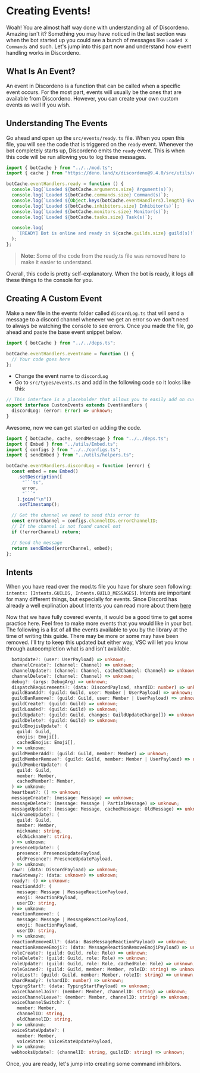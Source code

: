# Creating Events!

Woah! You are almost half way done with understanding all of Discordeno. Amazing isn't it? Something you may have noticed in the last section was when the bot started up you could see a bunch of messages like `Loaded X Commands` and such. Let's jump into this part now and understand how event handling works in Discordeno.

## What Is An Event?

An event in Discordeno is a function that can be called when a specific event occurs. For the most part, events will usually be the ones that are available from Discordeno. However, you can create your own custom events as well if you wish.

## Understanding The Events

Go ahead and open up the `src/events/ready.ts` file. When you open this file, you will see the code that is triggered on the `ready` event. Whenever the bot completely starts up, Discordeno emits the `ready` event. This is when this code will be run allowing you to log these messages.

```ts
import { botCache } from "../../mod.ts";
import { cache } from "https://deno.land/x/discordeno@9.4.0/src/utils/cache.ts";

botCache.eventHandlers.ready = function () {
  console.log(`Loaded ${botCache.arguments.size} Argument(s)`);
  console.log(`Loaded ${botCache.commands.size} Command(s)`);
  console.log(`Loaded ${Object.keys(botCache.eventHandlers).length} Event(s)`);
  console.log(`Loaded ${botCache.inhibitors.size} Inhibitor(s)`);
  console.log(`Loaded ${botCache.monitors.size} Monitor(s)`);
  console.log(`Loaded ${botCache.tasks.size} Task(s)`);

  console.log(
    `[READY] Bot is online and ready in ${cache.guilds.size} guild(s)!`,
  );
};
```

> **Note:** Some of the code from the ready.ts file was removed here to make it easier to understand.

Overall, this code is pretty self-explanatory. When the bot is ready, it logs all these things to the console for you.

## Creating A Custom Event

Make a new file in the events folder called `discordLog.ts` that will send a message to a discord channel whenever we get an error so we don't need to always be watching the console to see errors. Once you made the file, go ahead and paste the base event snippet below.

```ts
import { botCache } from "../../deps.ts";

botCache.eventHandlers.eventname = function () {
  // Your code goes here
};
```

- Change the event name to `discordLog`
- Go to `src/types/events.ts` and add in the following code so it looks like this:

```ts
// This interface is a placeholder that allows you to easily add on custom events for your need.
export interface CustomEvents extends EventHandlers {
  discordLog: (error: Error) => unknown;
}
```

Awesome, now we can get started on adding the code.

```ts
import { botCache, cache, sendMessage } from "../../deps.ts";
import { Embed } from "../utils/Embed.ts";
import { configs } from "../../configs.ts";
import { sendEmbed } from "../utils/helpers.ts";

botCache.eventHandlers.discordLog = function (error) {
  const embed = new Embed()
    .setDescription([
      "```ts",
      error,
      "```"
    ].join("\n"))
    .setTimestamp();

  // Get the channel we need to send this error to
  const errorChannel = configs.channelIDs.errorChannelID;
  // If the channel is not found cancel out
  if (!errorChannel) return;

  // Send the message
  return sendEmbed(errorChannel, embed);
};
```

## Intents

When you have read over the mod.ts file you have for shure seen following: `intents: [Intents.GUILDS, Intents.GUILD_MESSAGES]`. Intents are important for many different things, but especially for events. Since Discord has already a well explination about Intents you can read more about them [here](https://discord.com/developers/docs/topics/gateway#gateway-intents)

Now that we have fully covered events, it would be a good time to get some practice here. Feel free to make more events that you would like in your bot. The following is a list of all the events available to you by the library at the time of writing this guide. There may be more or some may have been removed. I'll try to keep this updated but either way, VSC will let you know through autocompletion what is and isn't available.

```ts
  botUpdate?: (user: UserPayload) => unknown;
  channelCreate?: (channel: Channel) => unknown;
  channelUpdate?: (channel: Channel, cachedChannel: Channel) => unknown;
  channelDelete?: (channel: Channel) => unknown;
  debug?: (args: DebugArg) => unknown;
  dispatchRequirements?: (data: DiscordPayload, shardID: number) => unknown;
  guildBanAdd?: (guild: Guild, user: Member | UserPayload) => unknown;
  guildBanRemove?: (guild: Guild, user: Member | UserPayload) => unknown;
  guildCreate?: (guild: Guild) => unknown;
  guildLoaded?: (guild: Guild) => unknown;
  guildUpdate?: (guild: Guild, changes: GuildUpdateChange[]) => unknown;
  guildDelete?: (guild: Guild) => unknown;
  guildEmojisUpdate?: (
    guild: Guild,
    emojis: Emoji[],
    cachedEmojis: Emoji[],
  ) => unknown;
  guildMemberAdd?: (guild: Guild, member: Member) => unknown;
  guildMemberRemove?: (guild: Guild, member: Member | UserPayload) => unknown;
  guildMemberUpdate?: (
    guild: Guild,
    member: Member,
    cachedMember?: Member,
  ) => unknown;
  heartbeat?: () => unknown;
  messageCreate?: (message: Message) => unknown;
  messageDelete?: (message: Message | PartialMessage) => unknown;
  messageUpdate?: (message: Message, cachedMessage: OldMessage) => unknown;
  nicknameUpdate?: (
    guild: Guild,
    member: Member,
    nickname: string,
    oldNickname?: string,
  ) => unknown;
  presenceUpdate?: (
    presence: PresenceUpdatePayload,
    oldPresence?: PresenceUpdatePayload,
  ) => unknown;
  raw?: (data: DiscordPayload) => unknown;
  rawGateway?: (data: unknown) => unknown;
  ready?: () => unknown;
  reactionAdd?: (
    message: Message | MessageReactionPayload,
    emoji: ReactionPayload,
    userID: string,
  ) => unknown;
  reactionRemove?: (
    message: Message | MessageReactionPayload,
    emoji: ReactionPayload,
    userID: string,
  ) => unknown;
  reactionRemoveAll?: (data: BaseMessageReactionPayload) => unknown;
  reactionRemoveEmoji?: (data: MessageReactionRemoveEmojiPayload) => unknown;
  roleCreate?: (guild: Guild, role: Role) => unknown;
  roleDelete?: (guild: Guild, role: Role) => unknown;
  roleUpdate?: (guild: Guild, role: Role, cachedRole: Role) => unknown;
  roleGained?: (guild: Guild, member: Member, roleID: string) => unknown;
  roleLost?: (guild: Guild, member: Member, roleID: string) => unknown;
  shardReady?: (shardID: number) => unknown;
  typingStart?: (data: TypingStartPayload) => unknown;
  voiceChannelJoin?: (member: Member, channelID: string) => unknown;
  voiceChannelLeave?: (member: Member, channelID: string) => unknown;
  voiceChannelSwitch?: (
    member: Member,
    channelID: string,
    oldChannelID: string,
  ) => unknown;
  voiceStateUpdate?: (
    member: Member,
    voiceState: VoiceStateUpdatePayload,
  ) => unknown;
  webhooksUpdate?: (channelID: string, guildID: string) => unknown;
```

Once, you are ready, let's jump into creating some command inhibitors.
